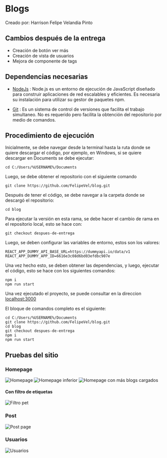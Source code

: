 # Blogs

Creado por: Harrison Felipe Velandia Pinto

## Cambios después de la entrega
- Creación de botón ver más
- Creación de vista de usuarios
- Mejora de componente de tags

## Dependencias necesarias
- [NodeJs](https://nodejs.org/en) : Node.js es un entorno de ejecución de JavaScript diseñado para construir aplicaciones de red escalables y eficientes.
Es necesaria su instalación para utilizar su gestor de paquetes npm.

- [Git](https://git-scm.com/downloads) : Es un sistema de control de versiones que facilita el trabajo simultaneo. No es requerido pero facilita la obtención del repositorio por medio de comandos.

## Procedimiento de ejecución

Inicialmente, se debe navegar desde la terminal hasta la ruta donde se quiere descargar el código, por ejemplo, en Windows, si se quiere descargar en Documents se debe ejecutar:

``` cd C:/Users/%USERNAME%/Documents ```

Luego, se debe obtener el repositorio con el siguiente comando

```git clone https://github.com/FelipeVel/blog.git```

Después de tener el código, se debe navegar a la carpeta donde se descargó el repositorio:

``` cd blog ```

Para ejecutar la versión en esta rama, se debe hacer el cambio de rama en el repositorio local, esto se hace con:

``` git checkout despues-de-entrega ```

Luego, se deben configurar las variables de entorno, estos son los valores:

```
REACT_APP_DUMMY_API_BASE_URL=https://dummyapi.io/data/v1
REACT_APP_DUMMY_APP_ID=6616e3c08d6bd03efdbc907e
```

Una vez hecho esto, se deben obtener las dependencias, y luego, ejecutar el código, esto se hace con los siguientes comandos:

``` 
npm i 
npm run start
```

Una vez ejecutado el proyecto, se puede consultar en la direccion [localhost:3000](http://localhost:3000/)

El bloque de comandos completo es el siguiente:
```
cd C:/Users/%USERNAME%/Documents
git clone https://github.com/FelipeVel/blog.git
cd blog
git checkout despues-de-entrega
npm i 
npm run start
```

## Pruebas del sitio

### Homepage

![Homepage](image.png)
![Homepage inferior](image-2.png)
![Homepage con más blogs cargados](image-3.png)

#### Con filtro de etiquetas

![Filtro pet](image-5.png)

### Post

![Post page](image-1.png)

### Usuarios

![Usuarios](image-4.png)
